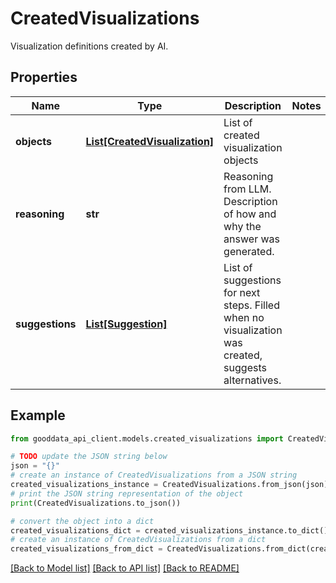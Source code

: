 # CreatedVisualizations

Visualization definitions created by AI.

## Properties

Name | Type | Description | Notes
------------ | ------------- | ------------- | -------------
**objects** | [**List[CreatedVisualization]**](CreatedVisualization.md) | List of created visualization objects | 
**reasoning** | **str** | Reasoning from LLM. Description of how and why the answer was generated. | 
**suggestions** | [**List[Suggestion]**](Suggestion.md) | List of suggestions for next steps. Filled when no visualization was created, suggests alternatives. | 

## Example

```python
from gooddata_api_client.models.created_visualizations import CreatedVisualizations

# TODO update the JSON string below
json = "{}"
# create an instance of CreatedVisualizations from a JSON string
created_visualizations_instance = CreatedVisualizations.from_json(json)
# print the JSON string representation of the object
print(CreatedVisualizations.to_json())

# convert the object into a dict
created_visualizations_dict = created_visualizations_instance.to_dict()
# create an instance of CreatedVisualizations from a dict
created_visualizations_from_dict = CreatedVisualizations.from_dict(created_visualizations_dict)
```
[[Back to Model list]](../README.md#documentation-for-models) [[Back to API list]](../README.md#documentation-for-api-endpoints) [[Back to README]](../README.md)


